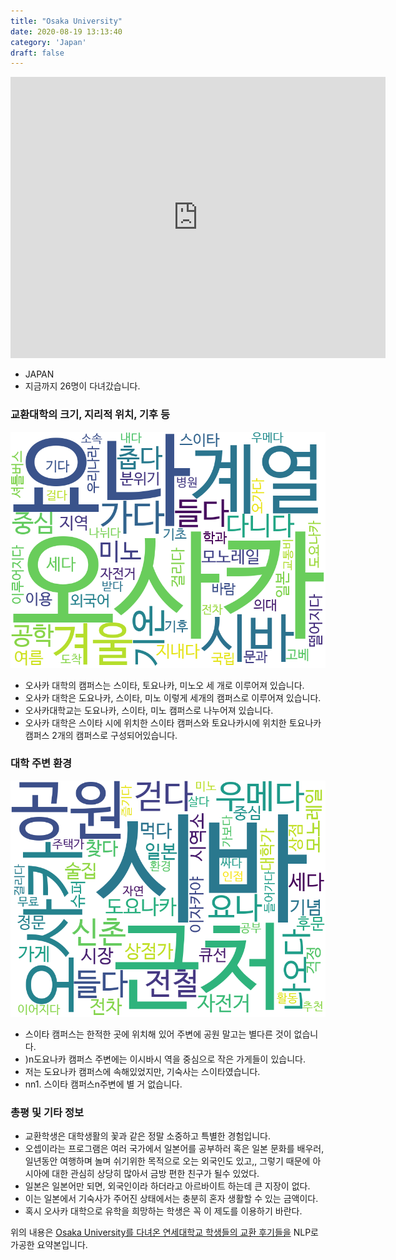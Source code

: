```yaml
---
title: "Osaka University"
date: 2020-08-19 13:13:40
category: 'Japan'
draft: false
---
```


<iframe
width="600"
height="450"
frameborder="0" style="border:0"
src="https://www.google.com/maps/embed/v1/place?key=AIzaSyC9e1AME-pVmWC4hBpFdu5S4dKzyepa3HQ&q=Osaka+University&center=34.822013899999995,135.5244676&zoom=14" allowfullscreen>
</iframe>

* JAPAN
* 지금까지 26명이 다녀갔습니다. 

### 교환대학의 크기, 지리적 위치, 기후 등

![gen_info-WordCloud](../univ_wordclouds_okt/gen_info/JP000021_gen_info_okt.png)

* 오사카 대학의 캠퍼스는 스이타, 토요나카, 미노오 세 개로 이루어져 있습니다.
* 오사카 대학은 도요나카, 스이타, 미노 이렇게 세개의 캠퍼스로 이루어져 있습니다.
* 오사카대학교는 도요나카, 스이타, 미노 캠퍼스로 나누어져 있습니다.
* 오사카 대학은 스이타 시에 위치한 스이타 캠퍼스와 토요나카시에 위치한 토요나카 캠퍼스 2개의 캠퍼스로 구성되어있습니다.


### 대학 주변 환경

![env_info-WordCloud](../univ_wordclouds_okt/env_info/JP000021_env_info_okt.png)

* 스이타 캠퍼스는 한적한 곳에 위치해 있어 주변에 공원 말고는 별다른 것이 없습니다.
* )n도요나카 캠퍼스 주변에는 이시바시 역을 중심으로 작은 가게들이 있습니다.
* 저는 도요나카 캠퍼스에 속해있었지만, 기숙사는 스이타였습니다.
* nn1. 스이타 캠퍼스n주변에 별 거 없습니다.


### 총평 및 기타 정보 
* 교환학생은 대학생활의 꽃과 같은 정말 소중하고 특별한 경험입니다.
* 오셉이라는 프로그램은 여러 국가에서 일본어를 공부하러 혹은 일본 문화를 배우러,일년동안 여행하며 놀며 쉬기위한 목적으로 오는 외국인도 있고,, 그렇기 때문에 아시아에 대한 관심히 상당히 많아서 금방 편한 친구가 될수 있었다.
* 일본은 일본어만 되면, 외국인이라 하더라고 아르바이트 하는데 큰 지장이 없다.
* 이는 일본에서 기숙사가 주어진 상태에서는 충분히 혼자 생활할 수 있는 금액이다.
* 혹시 오사카 대학으로 유학을 희망하는 학생은 꼭 이 제도를 이용하기 바란다.


위의 내용은 [Osaka University를 다녀온 연세대학교 학생들의 교환 후기들을](http://oia.yonsei.ac.kr/partner/expReport.asp?ucode=JP000021&bgbn=A) NLP로 가공한 요약본입니다. 
